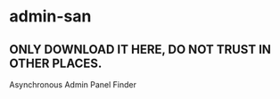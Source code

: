 # admin-san
<h2>ONLY DOWNLOAD IT HERE, DO NOT TRUST IN OTHER PLACES.</h2>
Asynchronous Admin Panel Finder
